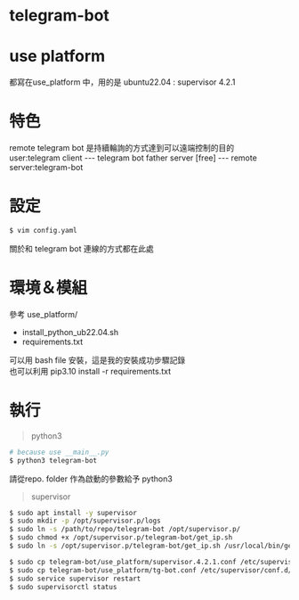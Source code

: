 # telegram-bot

# use platform
都寫在use_platform 中，用的是 ubuntu22.04 : supervisor 4.2.1

# 特色
remote telegram bot 是持續輪詢的方式達到可以遠端控制的目的 <br/>
user:telegram client --- telegram bot father server [free] --- remote server:telegram-bot

# 設定
```bash
$ vim config.yaml

```
關於和 telegram bot 連線的方式都在此處

# 環境＆模組
參考 use_platform/ <br/>
- install_python_ub22.04.sh
- requirements.txt

可以用 bash file 安裝，這是我的安裝成功步驟記錄 <br/>
也可以利用 pip3.10 install -r requirements.txt

# 執行
> python3 
```bash
# because use __main__.py
$ python3 telegram-bot 

```
請從repo. folder 作為啟動的參數給予 python3

> supervisor
```bash
$ sudo apt install -y supervisor
$ sudo mkdir -p /opt/supervisor.p/logs
$ sudo ln -s /path/to/repo/telegram-bot /opt/supervisor.p/
$ sudo chmod +x /opt/supervisor.p/telegram-bot/get_ip.sh
$ sudo ln -s /opt/supervisor.p/telegram-bot/get_ip.sh /usr/local/bin/get_ip

$ sudo cp telegram-bot/use_platform/supervisor.4.2.1.conf /etc/supervisor/supervisord.conf
$ sudo cp telegram-bot/use_platform/tg-bot.conf /etc/supervisor/conf.d/
$ sudo service supervisor restart
$ sudo supervisorctl status
```
